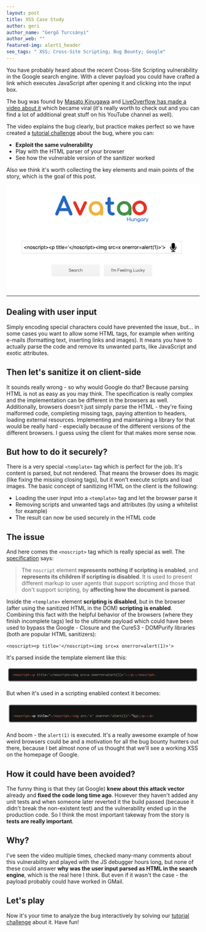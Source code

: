 ```yaml
---
layout: post
title: XSS Case Study
author: geri
author_name: "Gergő Turcsányi"
author_web: ""
featured-img: alert1_header
seo_tags: " XSS; Cross-Site Scripting; Bug Bounty; Google"
---
```


You have probably heard about the recent Cross-Site Scripting vulnerability in the Google search engine. With a clever payload you could have crafted a link which executes JavaScript after opening it and clicking into the input box.

The bug was found by [Masato Kinugawa](https://twitter.com/kinugawamasato) and [LiveOverflow has made a video about it](https://www.youtube.com/watch?v=lG7U3fuNw3A) which became viral (it's really worth to check out and you can find a lot of additional great stuff on his YouTube channel as well).

The video explains the bug clearly, but practice makes perfect so we have created a [tutorial challenge](https://platform.avatao.com/challenges/756c97e7-8605-4b5f-8c59-a6387f8fba67)  about the bug, where you can:

 * **Exploit the same vulnerability**
 * Play with the HTML parser of your browser
 * See how the vulnerable version of the sanitizer worked

Also we think it's worth collecting the key elements and main points of the story, which is the goal of this post.

![Search](../images/avatao-search.png)

<!--excerpt-->

----

## Dealing with user input

Simply encoding special characters could have prevented the issue, but... in some cases you want to allow some HTML tags, for example when writing e-mails (formatting text, inserting links and images). It means you have to actually parse the code and remove its unwanted parts, like JavaScript and exotic attributes.

## Then let's sanitize it on client-side

It sounds really wrong - so why would Google do that? Because parsing HTML is not as easy as you may think. The specification is really complex and the implementation can be different in the browsers as well. Additionally, browsers doesn't just simply parse the HTML - they're fixing malformed code, completing missing tags, paying attention to headers, loading external resources. Implementing and maintaining a library for that would be really hard - especially because of the different versions of the different browsers. I guess using the client for that makes more sense now.

## But how to do it securely?

There is a very special `<template>` tag which is perfect for the job. It's content is parsed, but not rendered. That means the browser does its magic (like fixing the missing closing tags), but it won't execute scripts and load images. The basic concept of sanitizing HTML on the client is the following:

 * Loading the user input into a `<template>` tag and let the browser parse it
 * Removing scripts and unwanted tags and attributes (by using a whitelist for example)
 * The result can now be used securely in the HTML code

## The issue

And here comes the `<noscript>` tag which is really special as well. The [specification](https://www.w3.org/TR/2011/WD-html5-author-20110809/the-noscript-element.html) says:

> The `noscript` element **represents nothing if scripting is enabled**, and **represents its children if scripting is disabled**. It is used to present different markup to user agents that support scripting and those that don't support scripting, by **affecting how the document is parsed**.

Inside the `<template>` element **scripting is disabled**, but in the browser (after using the sanitized HTML in the DOM) **scripting is enabled**. Combining this fact with the helpful behavior of the browsers (where they finish incomplete tags) led to the ultimate payload which could have been used to bypass the Google - Closure and the Cure53 - DOMPurify libraries (both are popular HTML sanitizers):

```
<noscript><p title='</noscript><img src=x onerror=alert(1)>'>
```

It's parsed inside the template element like this:


![HTML1](../images/scripts-disabled.png)

But when it's used in a scripting enabled context it becomes:

![HTML2](../images/scripts-enabled.png)

And boom - the `alert(1)` is executed. It's a really awesome example of how weird browsers could be and a motivation for all the bug bounty hunters out there, because I bet almost none of us thought that we'll see a working XSS on the homepage of Google.

## How it could have been avoided?

The funny thing is that they (at Google) **knew about this attack vector** already and **fixed the code long time ago**. However they haven't added any unit tests and when someone later reverted it the build passed (because it didn't break the non-existent test) and the vulnerability ended up in the production code. So I think the most important takeway from the story is **tests are really important**.

## Why?

I've seen the video multiple times, checked many-many comments about this vulnerability and played with the JS debugger hours long, but none of these could answer **why was the user input parsed as HTML in the search engine**, which is the real here I think. But even if it wasn't the case - the payload probably could have worked in GMail.

## Let's play

Now it's your time to analyze the bug interactively by solving our [tutorial challenge](https://platform.avatao.com/challenges/756c97e7-8605-4b5f-8c59-a6387f8fba67) about it. Have fun!

